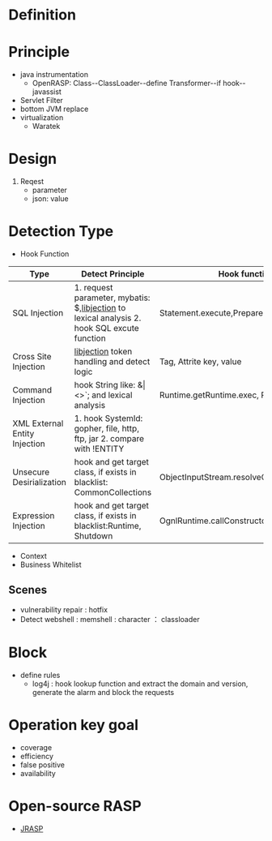 # Definition

# Principle
- java instrumentation
  - OpenRASP: Class--ClassLoader--define Transformer--if hook--javassist
- Servlet Filter
- bottom JVM replace
- virtualization
  - Waratek
 
 
# Design 
1. Reqest
   - parameter
   - json: value 


# Detection Type
- Hook Function

| Type | Detect Principle | Hook function | Bypass |
| ------------- | ------------- | ------------- |  ------------- |
| SQL Injection | 1. request parameter, mybatis: $,[libjection](https://github.com/libinjection/libinjection) to lexical analysis   2. hook SQL excute function | Statement.execute,Preparestatement,mybatis| specific type not monitor: restful, json, XML or origin |
| Cross Site Injection | [libjection](https://github.com/libinjection/libinjection) token handling and detect logic | Tag, Attrite key, value | Tab, Javascript |
| Command Injection  | hook String like: &\|<>`; and lexical analysis | Runtime.getRuntime.exec, ProcessImpl.start | Same as blacklist |
| XML External Entity Injection | 1. hook SystemId: gopher, file, http, ftp, jar 2. compare with !ENTITY |   |  |
| Unsecure Desirialization | hook and get target class, if exists in blacklist: CommonCollections | ObjectInputStream.resolveClass | |
| Expression Injection | hook and get target class, if exists in blacklist:Runtime, Shutdown | OgnlRuntime.callConstructor | |

- Context
- Business Whitelist

## Scenes
- vulnerability repair : hotfix
- Detect webshell : memshell : character ： classloader

# Block
- define rules
  - log4j : hook lookup function and extract the domain and version, generate the alarm and block the requests

# Operation key goal
 - coverage
 - efficiency
 - false positive
 - availability

# Open-source RASP
- [JRASP](https://www.jrasp.com/)
